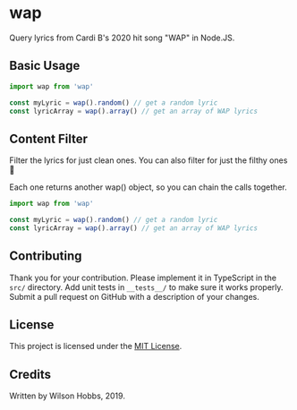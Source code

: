# wap

Query lyrics from Cardi B's 2020 hit song "WAP" in Node.JS.

## Basic Usage

```typescript
import wap from 'wap'

const myLyric = wap().random() // get a random lyric
const lyricArray = wap().array() // get an array of WAP lyrics
```

## Content Filter

Filter the lyrics for just clean ones. You can also filter for just the filthy ones 👀

Each one returns another wap() object, so you can chain the calls together.

```typescript
import wap from 'wap'

const myLyric = wap().random() // get a random lyric
const lyricArray = wap().array() // get an array of WAP lyrics
```

## Contributing

Thank you for your contribution. Please implement it in TypeScript in the `src/` directory. Add unit tests in `__tests__/` to make sure it works properly. Submit a pull request on GitHub with a description of your changes.

## License

This project is licensed under the [MIT License](./LICENSE).

## Credits

Written by Wilson Hobbs, 2019.
